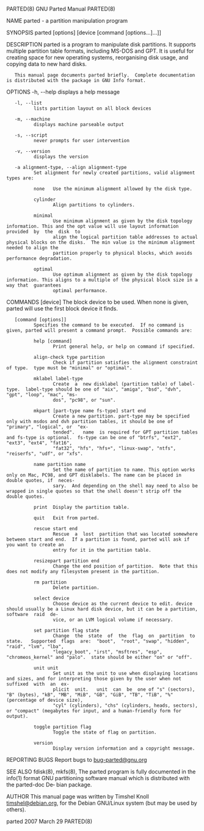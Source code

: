 PARTED(8)                                                                 GNU Parted Manual                                                                PARTED(8)

NAME
       parted - a partition manipulation program

SYNOPSIS
       parted [options] [device [command [options...]...]]

DESCRIPTION
       parted  is a program to manipulate disk partitions.  It supports multiple partition table formats, including MS-DOS and GPT.  It is useful for creating space
       for new operating systems, reorganising disk usage, and copying data to new hard disks.

       This manual page documents parted briefly.  Complete documentation is distributed with the package in GNU Info format.

OPTIONS
       -h, --help
              displays a help message

       -l, --list
              lists partition layout on all block devices

       -m, --machine
              displays machine parseable output

       -s, --script
              never prompts for user intervention

       -v, --version
              displays the version

       -a alignment-type, --align alignment-type
              Set alignment for newly created partitions, valid alignment types are:

              none   Use the minimum alignment allowed by the disk type.

              cylinder
                     Align partitions to cylinders.

              minimal
                     Use minimum alignment as given by the disk topology information. This and the opt value will use layout information provided  by  the  disk  to
                     align the logical partition table addresses to actual physical blocks on the disks.  The min value is the minimum alignment needed to align the
                     partition properly to physical blocks, which avoids performance degradation.

              optimal
                     Use optimum alignment as given by the disk topology information. This aligns to a multiple of the physical block size in a way that  guarantees
                     optimal performance.

COMMANDS
       [device]
              The block device to be used.  When none is given, parted will use the first block device it finds.

       [command [options]]
              Specifies the command to be executed.  If no command is given, parted will present a command prompt.  Possible commands are:

              help [command]
                     Print general help, or help on command if specified.

              align-check type partition
                     Check if partition satisfies the alignment constraint of type.  type must be "minimal" or "optimal".

              mklabel label-type
                     Create  a  new disklabel (partition table) of label-type.  label-type should be one of "aix", "amiga", "bsd", "dvh", "gpt", "loop", "mac", "ms‐
                     dos", "pc98", or "sun".

              mkpart [part-type name fs-type] start end
                     Create a new partition. part-type may be specified only with msdos and dvh partition tables, it should be one of "primary", "logical", or  "ex‐
                     tended".   name  is required for GPT partition tables and fs-type is optional.  fs-type can be one of "btrfs", "ext2", "ext3", "ext4", "fat16",
                     "fat32", "hfs", "hfs+", "linux-swap", "ntfs", "reiserfs", "udf", or "xfs".

              name partition name
                     Set the name of partition to name. This option works only on Mac, PC98, and GPT disklabels. The name can be placed in double quotes, if  neces‐
                     sary.  And depending on the shell may need to also be wrapped in single quotes so that the shell doesn't strip off the double quotes.

              print  Display the partition table.

              quit   Exit from parted.

              rescue start end
                     Rescue  a  lost  partition that was located somewhere between start and end.  If a partition is found, parted will ask if you want to create an
                     entry for it in the partition table.

              resizepart partition end
                     Change the end position of partition.  Note that this does not modify any filesystem present in the partition.

              rm partition
                     Delete partition.

              select device
                     Choose device as the current device to edit. device should usually be a Linux hard disk device, but it can be a partition,  software  raid  de‐
                     vice, or an LVM logical volume if necessary.

              set partition flag state
                     Change  the  state  of  the  flag  on  partition  to  state.   Supported  flags  are:  "boot",  "root", "swap", "hidden", "raid", "lvm", "lba",
                     "legacy_boot", "irst", "msftres", "esp", "chromeos_kernel" and "palo".  state should be either "on" or "off".

              unit unit
                     Set unit as the unit to use when displaying locations and sizes, and for interpreting those given by the user when not  suffixed  with  an  ex‐
                     plicit  unit.   unit  can  be  one of "s" (sectors), "B" (bytes), "kB", "MB", "MiB", "GB", "GiB", "TB", "TiB", "%" (percentage of device size),
                     "cyl" (cylinders), "chs" (cylinders, heads, sectors), or "compact" (megabytes for input, and a human-friendly form for output).

              toggle partition flag
                     Toggle the state of flag on partition.

              version
                     Display version information and a copyright message.

REPORTING BUGS
       Report bugs to <bug-parted@gnu.org>

SEE ALSO
       fdisk(8), mkfs(8), The parted program is fully documented in the info(1) format GNU partitioning software manual which is distributed with the parted-doc De‐
       bian package.

AUTHOR
       This manual page was written by Timshel Knoll <timshel@debian.org>, for the Debian GNU/Linux system (but may be used by others).

parted                                                                      2007 March 29                                                                  PARTED(8)
